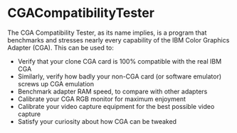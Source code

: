 # CGACompatibilityTester
The CGA Compatibility Tester, as its name implies, is a program that benchmarks and stresses nearly every capability of the IBM Color Graphics Adapter (CGA). This can be used to:

  * Verify that your clone CGA card is 100% compatible with the real IBM CGA
  * Similarly, verify how badly your non-CGA card (or software emulator) screws up CGA emulation
  * Benchmark adapter RAM speed, to compare with other adapters
  * Calibrate your CGA RGB monitor for maximum enjoyment
  * Calibrate your video capture equipment for the best possible video capture
  * Satisfy your curiosity about how CGA can be tweaked
